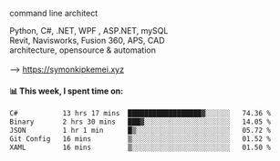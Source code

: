 command line architect

Python, C#, .NET, WPF , ASP.NET, mySQL <br>
Revit, Navisworks, Fusion 360, APS, CAD <br>
architecture, opensource & automation<br>
<br>
--> https://symonkipkemei.xyz

#### 📊 This week, I spent time on:
<!--START_SECTION:waka-->

```txt
C#           13 hrs 17 mins  ██████████████████▓░░░░░░   74.36 %
Binary       2 hrs 30 mins   ███▓░░░░░░░░░░░░░░░░░░░░░   14.05 %
JSON         1 hr 1 min      █▒░░░░░░░░░░░░░░░░░░░░░░░   05.72 %
Git Config   16 mins         ▒░░░░░░░░░░░░░░░░░░░░░░░░   01.52 %
XAML         16 mins         ▒░░░░░░░░░░░░░░░░░░░░░░░░   01.50 %
```

<!--END_SECTION:waka-->
